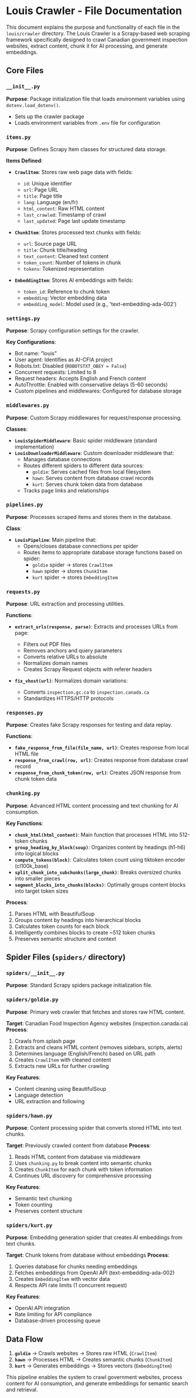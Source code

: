 # Louis Crawler - File Documentation

This document explains the purpose and functionality of each file in the `louis/crawler` directory. The Louis Crawler is a Scrapy-based web scraping framework specifically designed to crawl Canadian government inspection websites, extract content, chunk it for AI processing, and generate embeddings.

## Core Files

### `__init__.py`
**Purpose**: Package initialization file that loads environment variables using `dotenv.load_dotenv()`.
- Sets up the crawler package
- Loads environment variables from `.env` file for configuration

### `items.py`
**Purpose**: Defines Scrapy Item classes for structured data storage.

**Items Defined**:
- **`CrawlItem`**: Stores raw web page data with fields:
  - `id`: Unique identifier
  - `url`: Page URL
  - `title`: Page title
  - `lang`: Language (en/fr)
  - `html_content`: Raw HTML content
  - `last_crawled`: Timestamp of crawl
  - `last_updated`: Page last update timestamp

- **`ChunkItem`**: Stores processed text chunks with fields:
  - `url`: Source page URL
  - `title`: Chunk title/heading
  - `text_content`: Cleaned text content
  - `token_count`: Number of tokens in chunk
  - `tokens`: Tokenized representation

- **`EmbeddingItem`**: Stores AI embeddings with fields:
  - `token_id`: Reference to chunk token
  - `embedding`: Vector embedding data
  - `embedding_model`: Model used (e.g., 'text-embedding-ada-002')

### `settings.py`
**Purpose**: Scrapy configuration settings for the crawler.

**Key Configurations**:
- Bot name: "louis"
- User agent: Identifies as AI-CFIA project
- Robots.txt: Disabled (`ROBOTSTXT_OBEY = False`)
- Concurrent requests: Limited to 8
- Request headers: Accepts English and French content
- AutoThrottle: Enabled with conservative delays (5-60 seconds)
- Custom pipelines and middlewares: Configured for database storage

### `middlewares.py`
**Purpose**: Custom Scrapy middlewares for request/response processing.

**Classes**:
- **`LouisSpiderMiddleware`**: Basic spider middleware (standard implementation)
- **`LouisDownloaderMiddleware`**: Custom downloader middleware that:
  - Manages database connections
  - Routes different spiders to different data sources:
    - `goldie`: Serves cached files from local filesystem
    - `hawn`: Serves content from database crawl records
    - `kurt`: Serves chunk token data from database
  - Tracks page links and relationships

### `pipelines.py`
**Purpose**: Processes scraped items and stores them in the database.

**Class**:
- **`LouisPipeline`**: Main pipeline that:
  - Opens/closes database connections per spider
  - Routes items to appropriate database storage functions based on spider:
    - `goldie` spider → stores `CrawlItem`
    - `hawn` spider → stores `ChunkItem`  
    - `kurt` spider → stores `EmbeddingItem`

### `requests.py`
**Purpose**: URL extraction and processing utilities.

**Functions**:
- **`extract_urls(response, parse)`**: Extracts and processes URLs from page:
  - Filters out PDF files
  - Removes anchors and query parameters
  - Converts relative URLs to absolute
  - Normalizes domain names
  - Creates Scrapy Request objects with referer headers

- **`fix_vhost(url)`**: Normalizes domain variations:
  - Converts `inspection.gc.ca` to `inspection.canada.ca`
  - Standardizes HTTPS/HTTP protocols

### `responses.py`
**Purpose**: Creates fake Scrapy responses for testing and data replay.

**Functions**:
- **`fake_response_from_file(file_name, url)`**: Creates response from local HTML file
- **`response_from_crawl(row, url)`**: Creates response from database crawl record
- **`response_from_chunk_token(row, url)`**: Creates JSON response from chunk token data

### `chunking.py`
**Purpose**: Advanced HTML content processing and text chunking for AI consumption.

**Key Functions**:
- **`chunk_html(html_content)`**: Main function that processes HTML into 512-token chunks
- **`group_heading_by_block(soup)`**: Organizes content by headings (h1-h6) into logical blocks
- **`compute_tokens(block)`**: Calculates token count using tiktoken encoder (cl100k_base)
- **`split_chunk_into_subchunks(large_chunk)`**: Breaks oversized chunks into smaller pieces
- **`segment_blocks_into_chunks(blocks)`**: Optimally groups content blocks into target token sizes

**Process**:
1. Parses HTML with BeautifulSoup
2. Groups content by headings into hierarchical blocks
3. Calculates token counts for each block
4. Intelligently combines blocks to create ~512 token chunks
5. Preserves semantic structure and context

## Spider Files (`spiders/` directory)

### `spiders/__init__.py`
**Purpose**: Standard Scrapy spiders package initialization file.

### `spiders/goldie.py`
**Purpose**: Primary web crawler that fetches and stores raw HTML content.

**Target**: Canadian Food Inspection Agency websites (inspection.canada.ca)
**Process**:
1. Crawls from splash page
2. Extracts and cleans HTML content (removes sidebars, scripts, alerts)
3. Determines language (English/French) based on URL path
4. Creates `CrawlItem` with cleaned content
5. Extracts new URLs for further crawling

**Key Features**:
- Content cleaning using BeautifulSoup
- Language detection
- URL extraction and following

### `spiders/hawn.py`
**Purpose**: Content processing spider that converts stored HTML into text chunks.

**Target**: Previously crawled content from database
**Process**:
1. Reads HTML content from database via middleware
2. Uses `chunking.py` to break content into semantic chunks
3. Creates `ChunkItem` for each chunk with token information
4. Continues URL discovery for comprehensive processing

**Key Features**:
- Semantic text chunking
- Token counting
- Preserves content structure

### `spiders/kurt.py`
**Purpose**: Embedding generation spider that creates AI embeddings from text chunks.

**Target**: Chunk tokens from database without embeddings
**Process**:
1. Queries database for chunks needing embeddings
2. Fetches embeddings from OpenAI API (text-embedding-ada-002)
3. Creates `EmbeddingItem` with vector data
4. Respects API rate limits (1 concurrent request)

**Key Features**:
- OpenAI API integration
- Rate limiting for API compliance
- Database-driven processing queue

## Data Flow

1. **`goldie`** → Crawls websites → Stores raw HTML (`CrawlItem`)
2. **`hawn`** → Processes HTML → Creates semantic chunks (`ChunkItem`) 
3. **`kurt`** → Generates embeddings → Stores vectors (`EmbeddingItem`)

This pipeline enables the system to crawl government websites, process content for AI consumption, and generate embeddings for semantic search and retrieval. 